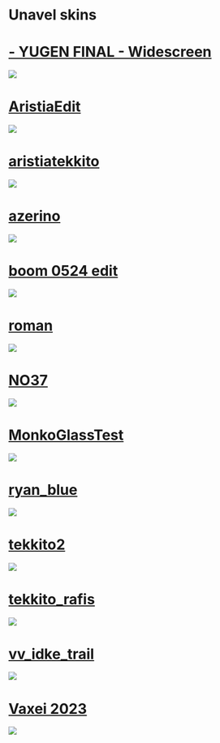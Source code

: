 # Unavel skins

# [- YUGEN FINAL - Widescreen](https://unavel.s-ul.eu/BdmOTid1)
<img src="https://cdn.discordapp.com/attachments/912312360813862932/1118132635324137502/screenshot076.jpg"/>

# [AristiaEdit](https://unavel.s-ul.eu/5k3gbT92)
<img src="https://cdn.discordapp.com/attachments/912312360813862932/1106208130276270100/screenshot052.jpg"/>

# [aristiatekkito](https://unavel.s-ul.eu/P7opjUOa)
<img src="https://cdn.discordapp.com/attachments/912312360813862932/1118132803398279248/screenshot077.jpg"/>

# [azerino](https://unavel.s-ul.eu/60zjknDm)
<img src="https://cdn.discordapp.com/attachments/823218963596574741/1104070023909220422/screenshot042.jpg"/>

# [boom 0524 edit](https://unavel.s-ul.eu/xglMWrCs)
<img src="https://cdn.discordapp.com/attachments/823218963596574741/1106931661884624936/screenshot053.jpg"/>

# [roman](https://unavel.s-ul.eu/Ac7P3ODE)
<img src="https://cdn.discordapp.com/attachments/823218963596574741/1104070024412528660/screenshot044.jpg"/>

# [NO37](https://unavel.s-ul.eu/yK5CxJ1)
<img src="https://cdn.discordapp.com/attachments/912312360813862932/1118132524670009434/screenshot075.jpg"/>

# [MonkoGlassTest](https://unavel.s-ul.eu/Lvhd9tut)
<img src="https://cdn.discordapp.com/attachments/912312360813862932/1104493381813547166/screenshot050.jpg"/>

# [ryan_blue](https://www.google.com/url?q=https%3A%2F%2Fcdn.discordapp.com%2Fattachments%2F1098429837133238312%2F1098509736388853800%2Fryan_blue.osk&sa=D&sntz=1&usg=AOvVaw1_dxA_ITxvpN5K2DDFgeP4)
<img src="https://cdn.discordapp.com/attachments/823218963596574741/1104312607713808416/screenshot048.jpg"/>

# [tekkito2](https://unavel.s-ul.eu/rZs6AyIq)
<img src="https://cdn.discordapp.com/attachments/823218963596574741/1104070024643223578/screenshot045.jpg"/>

# [tekkito_rafis](https://unavel.s-ul.eu/IgHRFkaY)
<img src="https://cdn.discordapp.com/attachments/823218963596574741/1104070024957800468/screenshot046.jpg"/>

# [vv_idke_trail](https://unavel.s-ul.eu/k3NhyPnx)
<img src="https://cdn.discordapp.com/attachments/912312360813862932/1107219592549515284/screenshot056.jpg"/>

# [Vaxei 2023](https://unavel.s-ul.eu/KsMUP3k2)
<img src="https://cdn.discordapp.com/attachments/912312360813862932/1107219592331407460/screenshot055.jpg"/>
